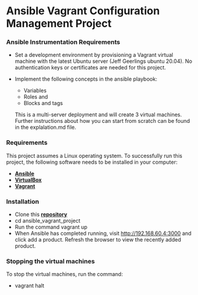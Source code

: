 # Ansible Vagrant Configuration Management Project

### Ansible Instrumentation Requirements
- Set a development environment by provisioning a Vagrant virtual machine with the latest Ubuntu server (Jeff Geerlings ubuntu 20.04). No authentication keys or certificates are needed for this project.
- Implement the following concepts in the ansible playbook:
  - Variables
  - Roles and
  - Blocks and tags

  This is a multi-server deployment and will create 3 virtual machines. Further instructions about how you can start from scratch can be found in the explalation.md file.

### Requirements
This project assumes a Linux operating system. To successfully run this project, the following software needs to be installed in your computer:
- [**Ansible**](https://docs.ansible.com/ansible/latest/installation_guide/intro_installation.html#installing-ansible-on-ubuntu)
- [**VirtualBox**](https://www.virtualbox.org/wiki/Linux_Downloads)
- [**Vagrant**](https://linuxize.com/post/how-to-install-vagrant-on-ubuntu-18-04/)
### Installation 
* Clone this [**repository**](https://github.com/kitmikai/ansible_vagrant_project.git)
* cd ansible_vagrant_project 
* Run the command vagrant up
* When Ansible has completed running, visit http://192.168.60.4:3000 and click add a product. Refresh the browser to view the recently added product. 

### Stopping the virtual machines
To stop the virtual machines, run the command:
* vagrant halt